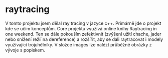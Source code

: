 # raytracing
V tomto projektu jsem dělal ray tracing v jazyce c++. Prímárně jde o projekt kde se učím konceptům. Core projektu využívá online knihy Raytracing in one weekend.
Ten se dále pokouším zefektivnit (zvýšení užití chache, jader nebo snížení režíí na dereference) a rozšířit, aby se dali raytracovat i modely využívající trojuhélníky.
V složce images lze nalézt průběžné obrázky z vývoje s popiskem.
